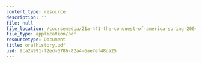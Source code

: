 ```yaml
---
content_type: resource
description: ''
file: null
file_location: /coursemedia/21a-441-the-conquest-of-america-spring-2004/9ca24991f2ed678682a46ae7ef48da25_oralhistory.pdf
file_type: application/pdf
resourcetype: Document
title: oralhistory.pdf
uid: 9ca24991-f2ed-6786-82a4-6ae7ef48da25
---
```

